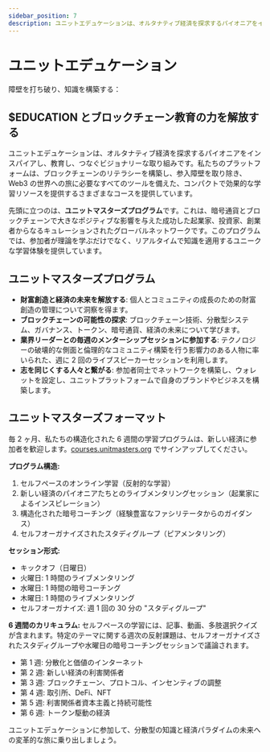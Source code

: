 ```yaml
---
sidebar_position: 7
description: ユニットエデュケーションは、オルタナティブ経済を探求するパイオニアをインスパイアし、教育し、つなぐビジョナリーな取り組みです。
---
```


# ユニットエデュケーション

障壁を打ち破り、知識を構築する：

## $EDUCATION とブロックチェーン教育の力を解放する

ユニットエデュケーションは、オルタナティブ経済を探求するパイオニアをインスパイアし、教育し、つなぐビジョナリーな取り組みです。私たちのプラットフォームは、ブロックチェーンのリテラシーを構築し、参入障壁を取り除き、Web3 の世界への旅に必要なすべてのツールを備えた、コンパクトで効果的な学習リソースを提供するさまざまなコースを提供しています。

先頭に立つのは、**ユニットマスターズプログラム**です。これは、暗号通貨とブロックチェーンで大きなポジティブな影響を与えた成功した起業家、投資家、創業者からなるキュレーションされたグローバルネットワークです。このプログラムでは、参加者が理論を学ぶだけでなく、リアルタイムで知識を適用するユニークな学習体験を提供しています。

## ユニットマスターズプログラム

- **財富創造と経済の未来を解放する**: 個人とコミュニティの成長のための財富創造の管理について洞察を得ます。
- **ブロックチェーンの可能性の探求**: ブロックチェーン技術、分散型システム、ガバナンス、トークン、暗号通貨、経済の未来について学びます。
- **業界リーダーとの毎週のメンターシップセッションに参加する**: テクノロジーの破壊的な側面と倫理的なコミュニティ構築を行う影響力のある人物に率いられた、週に 2 回のライブスピーカーセッションを利用します。
- **志を同じくする人々と繋がる**: 参加者同士でネットワークを構築し、ウォレットを設定し、ユニットプラットフォームで自身のブランドやビジネスを構築します。

## ユニットマスターズフォーマット

毎 2 ヶ月、私たちの構造化された 6 週間の学習プログラムは、新しい経済に参加者を歓迎します。[courses.unitmasters.org](https://courses.unitmasters.org) でサインアップしてください。

**プログラム構造:**

1. セルフペースのオンライン学習（反射的な学習）
2. 新しい経済のパイオニアたちとのライブメンタリングセッション（起業家によるインスピレーション）
3. 構造化された暗号コーチング（経験豊富なファシリテータからのガイダンス）
4. セルフオーガナイズされたスタディグループ（ピアメンタリング）

**セッション形式:**

- キックオフ（日曜日）
- 火曜日: 1 時間のライブメンタリング
- 水曜日: 1 時間の暗号コーチング
- 木曜日: 1 時間のライブメンタリング
- セルフオーガナイズ: 週 1 回の 30 分の "スタディグループ"

**6 週間のカリキュラム:**
セルフペースの学習には、記事、動画、多肢選択クイズが含まれます。特定のテーマに関する週次の反射課題は、セルフオーガナイズされたスタディグループや水曜日の暗号コーチングセッションで議論されます。

- 第 1 週: 分散化と価値のインターネット
- 第 2 週: 新しい経済の利害関係者
- 第 3 週: ブロックチェーン、プロトコル、インセンティブの調整
- 第 4 週: 取引所、DeFi、NFT
- 第 5 週: 利害関係者資本主義と持続可能性
- 第 6 週: トークン駆動の経済

ユニットエデュケーションに参加して、分散型の知識と経済パラダイムの未来への変革的な旅に乗り出しましょう。
